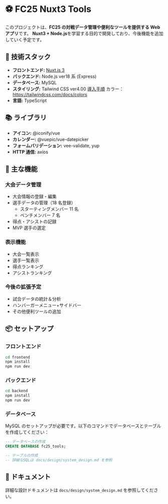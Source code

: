 # ⚽ FC25 Nuxt3 Tools

このプロジェクトは、**FC25 の対戦データ管理や便利なツールを提供する Web アプリ**です。
**Nuxt3 + Node.js**を学習する目的で開発しており、今後機能を追加していく予定です。

## 🚀 技術スタック

- **フロントエンド:** [Nuxt.js 3](https://nuxt.com/)
- **バックエンド:** Node.js ver18 系 (Express)
- **データベース:** MySQL
- **スタイリング:** Tailwind CSS ver4.00 [導入手順](https://tailwindcss.com/docs/installation/framework-guides/nuxt)
  カラー：https://tailwindcss.com/docs/colors
- **言語:** TypeScript

## 📚 ライブラリ

- **アイコン:** @iconify/vue
- **カレンダー:** @vuepic/vue-datepicker
- **フォームバリデーション:** vee-validate, yup
- **HTTP 通信:** axios

## 📌 主な機能

### 大会データ管理

- 大会情報の登録・編集
- 選手データの管理（18 名登録）
  - スターティングメンバー 11 名
  - ベンチメンバー 7 名
- 得点・アシストの記録
- MVP 選手の選定

### 表示機能

- 大会一覧表示
- 選手一覧表示
- 得点ランキング
- アシストランキング

### 今後の拡張予定

- 試合データの統計＆分析
- ハンバーガーメニュー+サイドバー
- その他便利ツールの追加

## 📦 セットアップ

### フロントエンド

```bash
cd frontend
npm install
npm run dev
```

### バックエンド

```bash
cd backend
npm install
npm run dev
```

### データベース

MySQL のセットアップが必要です。以下のコマンドでデータベースとテーブルを作成してください：

```sql
-- データベースの作成
CREATE DATABASE fc25_tools;

-- テーブルの作成
-- 詳細なSQLは docs/design/system_design.md を参照
```

## 📝 ドキュメント

詳細な設計ドキュメントは `docs/design/system_design.md` を参照してください。
